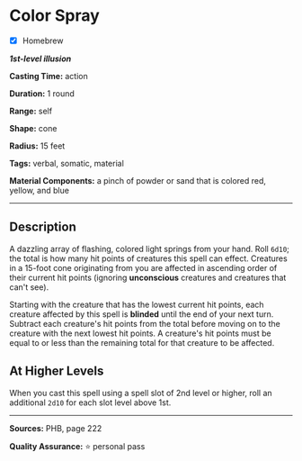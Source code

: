 # Color Spray

- [x] Homebrew

***1st-level illusion***

**Casting Time:** action

**Duration:** 1 round

**Range:** self

**Shape:** cone

**Radius:** 15 feet

**Tags:** verbal, somatic, material

**Material Components:** a pinch of powder or sand that is colored red, yellow, and blue

---

## Description
A dazzling array of flashing, colored light springs from your hand.
Roll `6d10`; the total is how many hit points of creatures this spell can effect.
Creatures in a 15-foot cone originating from you are affected in ascending order of their current hit points (ignoring **unconscious** creatures and creatures that can't see).

Starting with the creature that has the lowest current hit points, each creature affected by this spell is **blinded** until the end of your next turn.
Subtract each creature's hit points from the total before moving on to the creature with the next lowest hit points.
A creature's hit points must be equal to or less than the remaining total for that creature to be affected.

## At Higher Levels
When you cast this spell using a spell slot of 2nd level or higher, roll an additional `2d10` for each slot level above 1st.

---

**Sources:** PHB, page 222

**Quality Assurance:** :star: personal pass
